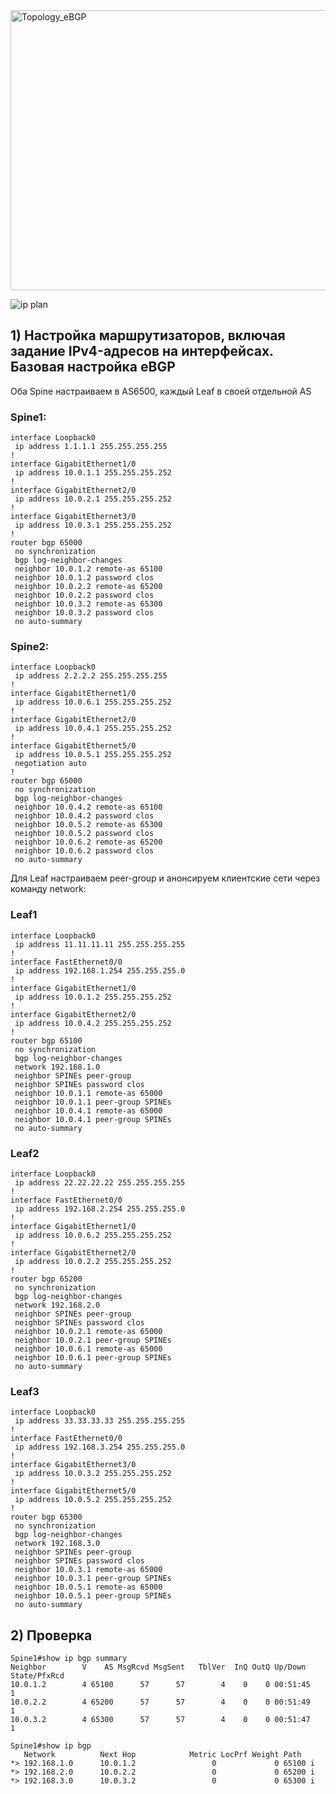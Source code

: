 
<img width="762" height="448" alt="Topology_eBGP" src="https://github.com/user-attachments/assets/64c099a2-fbab-4757-aca2-d889b3bb3ea5" />

![ip plan](https://github.com/user-attachments/assets/d6f61070-4808-4736-90b7-e781034cf0e6)

## 1) Настройка маршрутизаторов, включая задание IPv4-адресов на интерфейсах. Базовая настройка eBGP
Оба Spine настраиваем в AS6500, каждый Leaf в своей отдельной AS

### Spine1:
```
interface Loopback0
 ip address 1.1.1.1 255.255.255.255
!
interface GigabitEthernet1/0
 ip address 10.0.1.1 255.255.255.252
!
interface GigabitEthernet2/0
 ip address 10.0.2.1 255.255.255.252
!
interface GigabitEthernet3/0
 ip address 10.0.3.1 255.255.255.252
!
router bgp 65000
 no synchronization
 bgp log-neighbor-changes
 neighbor 10.0.1.2 remote-as 65100
 neighbor 10.0.1.2 password clos
 neighbor 10.0.2.2 remote-as 65200
 neighbor 10.0.2.2 password clos
 neighbor 10.0.3.2 remote-as 65300
 neighbor 10.0.3.2 password clos
 no auto-summary
```
### Spine2:
```
interface Loopback0
 ip address 2.2.2.2 255.255.255.255
!
interface GigabitEthernet1/0
 ip address 10.0.6.1 255.255.255.252
!
interface GigabitEthernet2/0
 ip address 10.0.4.1 255.255.255.252
!
interface GigabitEthernet5/0
 ip address 10.0.5.1 255.255.255.252
 negotiation auto
!
router bgp 65000
 no synchronization
 bgp log-neighbor-changes
 neighbor 10.0.4.2 remote-as 65100
 neighbor 10.0.4.2 password clos
 neighbor 10.0.5.2 remote-as 65300
 neighbor 10.0.5.2 password clos
 neighbor 10.0.6.2 remote-as 65200
 neighbor 10.0.6.2 password clos
 no auto-summary
```
Для Leaf настраиваем peer-group и анонсируем клиентские сети через команду network:

### Leaf1
```
interface Loopback0
 ip address 11.11.11.11 255.255.255.255
!
interface FastEthernet0/0
 ip address 192.168.1.254 255.255.255.0
!
interface GigabitEthernet1/0
 ip address 10.0.1.2 255.255.255.252
!
interface GigabitEthernet2/0
 ip address 10.0.4.2 255.255.255.252
!
router bgp 65100
 no synchronization
 bgp log-neighbor-changes
 network 192.168.1.0
 neighbor SPINEs peer-group
 neighbor SPINEs password clos
 neighbor 10.0.1.1 remote-as 65000
 neighbor 10.0.1.1 peer-group SPINEs
 neighbor 10.0.4.1 remote-as 65000
 neighbor 10.0.4.1 peer-group SPINEs
 no auto-summary
```
 ### Leaf2
```
interface Loopback0
 ip address 22.22.22.22 255.255.255.255
!
interface FastEthernet0/0
 ip address 192.168.2.254 255.255.255.0
!
interface GigabitEthernet1/0
 ip address 10.0.6.2 255.255.255.252
!
interface GigabitEthernet2/0
 ip address 10.0.2.2 255.255.255.252
!
router bgp 65200
 no synchronization
 bgp log-neighbor-changes
 network 192.168.2.0
 neighbor SPINEs peer-group
 neighbor SPINEs password clos
 neighbor 10.0.2.1 remote-as 65000
 neighbor 10.0.2.1 peer-group SPINEs
 neighbor 10.0.6.1 remote-as 65000
 neighbor 10.0.6.1 peer-group SPINEs
 no auto-summary
```
 ### Leaf3
```
interface Loopback0
 ip address 33.33.33.33 255.255.255.255
!
interface FastEthernet0/0
 ip address 192.168.3.254 255.255.255.0
!
interface GigabitEthernet3/0
 ip address 10.0.3.2 255.255.255.252
!
interface GigabitEthernet5/0
 ip address 10.0.5.2 255.255.255.252
!
router bgp 65300
 no synchronization
 bgp log-neighbor-changes
 network 192.168.3.0
 neighbor SPINEs peer-group
 neighbor SPINEs password clos
 neighbor 10.0.3.1 remote-as 65000
 neighbor 10.0.3.1 peer-group SPINEs
 neighbor 10.0.5.1 remote-as 65000
 neighbor 10.0.5.1 peer-group SPINEs
 no auto-summary
```
## 2) Проверка
```
Spine1#show ip bgp summary
Neighbor        V    AS MsgRcvd MsgSent   TblVer  InQ OutQ Up/Down  State/PfxRcd
10.0.1.2        4 65100      57      57        4    0    0 00:51:45        1
10.0.2.2        4 65200      57      57        4    0    0 00:51:49        1
10.0.3.2        4 65300      57      57        4    0    0 00:51:47        1
```
```
Spine1#show ip bgp
   Network          Next Hop            Metric LocPrf Weight Path
*> 192.168.1.0      10.0.1.2                 0             0 65100 i
*> 192.168.2.0      10.0.2.2                 0             0 65200 i
*> 192.168.3.0      10.0.3.2                 0             0 65300 i
```
